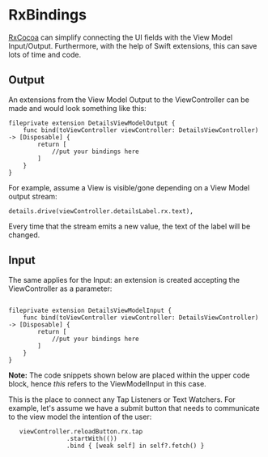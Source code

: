 # RxBindings

[RxCocoa](https://github.com/ReactiveX/RxSwift/tree/master/RxCocoa/iOS) can simplify connecting the UI fields with the View Model Input/Output. Furthermore, with the help of Swift extensions, this can save lots of time and code.


## Output
 An extensions from the View Model Output to the ViewController can be made and would look something like this:

```
fileprivate extension DetailsViewModelOutput {
    func bind(toViewController viewController: DetailsViewController) -> [Disposable] {
        return [
            //put your bindings here
        ]
    }
}

```
For example, assume a View is visible/gone depending on a View Model output stream:
```
details.drive(viewController.detailsLabel.rx.text),
```
Every time that the stream emits a new value, the text of the label will be changed.

## Input

The same applies for the Input: an extension is created accepting the ViewController as a parameter:
```

fileprivate extension DetailsViewModelInput {
    func bind(toViewController viewController: DetailsViewController) -> [Disposable] {
        return [
            //put your bindings here
        ]
    }
}
```
__Note:__ The code snippets shown below are placed within the upper code block, hence *this* refers to the ViewModelInput in this case.

This is the place to connect any Tap Listeners or Text Watchers. For example, let's assume we have a submit button that needs to communicate to the view model the intention of the user:

```
   viewController.reloadButton.rx.tap
                .startWith(())
                .bind { [weak self] in self?.fetch() }

```